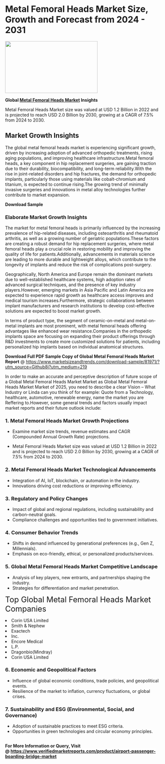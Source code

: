 <H1>Metal Femoral Heads Market Size, Growth and Forecast from 2024 - 2031</H1><img class="aligncenter size-medium wp-image-584254" src="https://thirdeyenews.in/wp-content/uploads/2024/09/Global-Market-Research-300x168.jpeg" alt="" width="300" height="168" /><p><strong>Global&nbsp;<a href="https://www.marketsizeandtrends.com/download-sample/81971/?utm_source=Github8j?utm_medium=219">Metal Femoral Heads Market</a> Insights</strong></p><p>Metal Femoral Heads Market size was valued at USD 1.2 Billion in 2022 and is projected to reach USD 2.0 Billion by 2030, growing at a CAGR of 7.5% from 2024 to 2030.</p><p><h2>Market Growth Insights</h2> <p>The global metal femoral heads market is experiencing significant growth, driven by increasing adoption of advanced orthopedic treatments, rising aging populations, and improving healthcare infrastructure.Metal femoral heads, a key component in hip replacement surgeries, are gaining traction due to their durability, biocompatibility, and long-term reliability.With the rise in joint-related disorders and hip fractures, the demand for orthopedic implants, particularly those using materials like cobalt-chromium and titanium, is expected to continue rising.The growing trend of minimally invasive surgeries and innovations in metal alloy technologies further contribute to market expansion.</p> <p><strong>Download Sample</strong></p> <h3>Elaborate Market Growth Insights</h3> <p>The market for metal femoral heads is primarily influenced by the increasing prevalence of hip-related diseases, including osteoarthritis and rheumatoid arthritis, as well as a growing number of geriatric populations.These factors are creating a robust demand for hip replacement surgeries, where metal femoral heads play a crucial role in restoring mobility and improving the quality of life for patients.Additionally, advancements in materials science are leading to more durable and lightweight alloys, which contribute to the longevity of implants and reduce the risk of complications post-surgery.</p> <p>Geographically, North America and Europe remain the dominant markets due to well-established healthcare systems, high adoption rates of advanced surgical techniques, and the presence of key industry players.However, emerging markets in Asia Pacific and Latin America are expected to experience rapid growth as healthcare access improves and medical tourism increases.Furthermore, strategic collaborations between implant manufacturers and research institutions to develop cost-effective solutions are expected to boost market growth.</p> <p>In terms of product type, the segment of ceramic-on-metal and metal-on-metal implants are most prominent, with metal femoral heads offering advantages like enhanced wear resistance.Companies in the orthopedic implants space are focusing on expanding their product offerings through R&D investments to create more customized solutions for patients, including personalized hip implants based on individual anatomical structures.</p> <p><span class=""><strong>Download Full PDF Sample Copy of Global Metal Femoral Heads Market Report</strong> @ <a href="https://www.marketsizeandtrends.com/download-sample/81971/?utm_source=Github8j?utm_medium=219" target="_blank">https://www.marketsizeandtrends.com/download-sample/81971/?utm_source=Github8j?utm_medium=219</a></span></p><p>In order to make an accurate and perceptive description of future scope of a Global&nbsp;Metal Femoral Heads Market Market as Global&nbsp;Metal Femoral Heads Market Market of 2025, you need to describe a clear Vision &ndash; What Industry or Linda can you think of for example: Quote from a Technology, healthcare, automotive, renewable energy, name the market you are Reffering to.However, some general trends and factors usually impact market reports and their future outlook include:</p><h3>1.&nbsp;<strong>Metal Femoral Heads Market Growth Projections</strong></h3><ul><li>Examine market size trends, revenue estimates and CAGR (Compounded Annual Growth Rate) projections.</li><li><p>Metal Femoral Heads Market size was valued at USD 1.2 Billion in 2022 and is projected to reach USD 2.0 Billion by 2030, growing at a CAGR of 7.5% from 2024 to 2030.</p></li></ul><h3>2.&nbsp;<strong>Metal Femoral Heads Market Technological Advancements</strong></h3><ul><li>Integration of AI, IoT, blockchain, or automation in the industry.</li><li>Innovations driving cost reductions or improving efficiency.</li></ul><h3>3.&nbsp;<strong>Regulatory and Policy Changes</strong></h3><ul><li>Impact of global and regional regulations, including sustainability and carbon-neutral goals.</li><li>Compliance challenges and opportunities tied to government initiatives.</li></ul><h3>4.&nbsp;<strong>Consumer Behavior Trends</strong></h3><ul><li>Shifts in demand influenced by generational preferences (e.g., Gen Z, Millennials).</li><li>Emphasis on eco-friendly, ethical, or personalized products/services.</li></ul><h3>5.&nbsp;<strong>Global Metal Femoral Heads Market Competitive Landscape</strong></h3><ul><li>Analysis of key players, new entrants, and partnerships shaping the industry.</li><li>Strategies for differentiation and market penetration.</li></ul><p data-pm-slice="1 1 []"><span style="color: inherit; font-family: inherit; font-size: 25px;">Top Global Metal Femoral Heads Market Companies</span></p><div class="" data-test-id=""><p><li>Corin USA Limited</li><li> Smith & Nephew</li><li> Exactech</li><li>Inc.</li><li> Encore Medical</li><li> L.P.</li><li> Dragonbio(Mindray)</li><li> Corin USA Limited</li></p></div><h3>6.&nbsp;<strong>Economic and Geopolitical Factors</strong></h3><ul><li>Influence of global economic conditions, trade policies, and geopolitical events.</li><li>Resilience of the market to inflation, currency fluctuations, or global crises.</li></ul><h3>7.&nbsp;<strong>Sustainability and ESG (Environmental, Social, and Governance)</strong></h3><ul><li>Adoption of sustainable practices to meet ESG criteria.</li><li>Opportunities in green technologies and circular economy principles.</li></ul><h2><strong style="font-size: 14px;">For More Information or Query, Visit @&nbsp;</strong><a style="background-color: #ffffff; font-size: 14px;" href="https://www.marketsizeandtrends.com/report/metal-femoral-heads-market/" target="_blank">https://www.verifiedmarketreports.com/product/airport-passenger-boarding-bridge-market</a></h2>